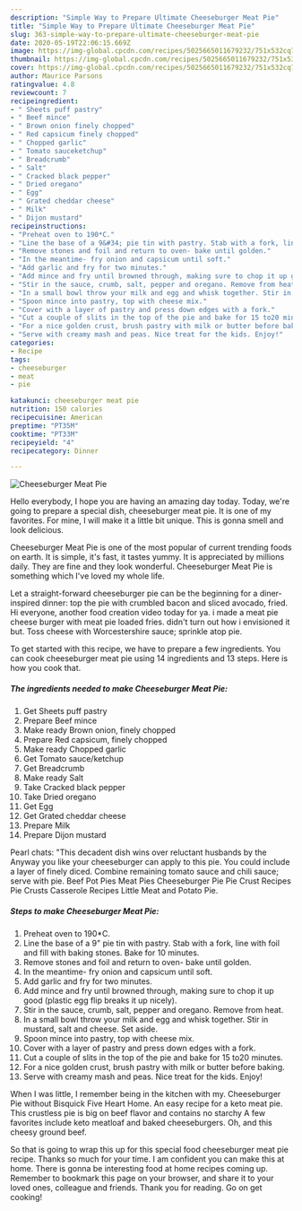```yaml
---
description: "Simple Way to Prepare Ultimate Cheeseburger Meat Pie"
title: "Simple Way to Prepare Ultimate Cheeseburger Meat Pie"
slug: 363-simple-way-to-prepare-ultimate-cheeseburger-meat-pie
date: 2020-05-19T22:06:15.669Z
image: https://img-global.cpcdn.com/recipes/5025665011679232/751x532cq70/cheeseburger-meat-pie-recipe-main-photo.jpg
thumbnail: https://img-global.cpcdn.com/recipes/5025665011679232/751x532cq70/cheeseburger-meat-pie-recipe-main-photo.jpg
cover: https://img-global.cpcdn.com/recipes/5025665011679232/751x532cq70/cheeseburger-meat-pie-recipe-main-photo.jpg
author: Maurice Parsons
ratingvalue: 4.8
reviewcount: 7
recipeingredient:
- " Sheets puff pastry"
- " Beef mince"
- " Brown onion finely chopped"
- " Red capsicum finely chopped"
- " Chopped garlic"
- " Tomato sauceketchup"
- " Breadcrumb"
- " Salt"
- " Cracked black pepper"
- " Dried oregano"
- " Egg"
- " Grated cheddar cheese"
- " Milk"
- " Dijon mustard"
recipeinstructions:
- "Preheat oven to 190*C."
- "Line the base of a 9&#34; pie tin with pastry. Stab with a fork, line with foil and fill with baking stones. Bake for 10 minutes."
- "Remove stones and foil and return to oven- bake until golden."
- "In the meantime- fry onion and capsicum until soft."
- "Add garlic and fry for two minutes."
- "Add mince and fry until browned through, making sure to chop it up good (plastic egg flip breaks it up nicely)."
- "Stir in the sauce, crumb, salt, pepper and oregano. Remove from heat."
- "In a small bowl throw your milk and egg and whisk together. Stir in mustard, salt and cheese. Set aside."
- "Spoon mince into pastry, top with cheese mix."
- "Cover with a layer of pastry and press down edges with a fork."
- "Cut a couple of slits in the top of the pie and bake for 15 to20 minutes."
- "For a nice golden crust, brush pastry with milk or butter before baking."
- "Serve with creamy mash and peas. Nice treat for the kids. Enjoy!"
categories:
- Recipe
tags:
- cheeseburger
- meat
- pie

katakunci: cheeseburger meat pie 
nutrition: 150 calories
recipecuisine: American
preptime: "PT35M"
cooktime: "PT33M"
recipeyield: "4"
recipecategory: Dinner

---
```



![Cheeseburger Meat Pie](https://img-global.cpcdn.com/recipes/5025665011679232/751x532cq70/cheeseburger-meat-pie-recipe-main-photo.jpg)

Hello everybody, I hope you are having an amazing day today. Today, we're going to prepare a special dish, cheeseburger meat pie. It is one of my favorites. For mine, I will make it a little bit unique. This is gonna smell and look delicious.

Cheeseburger Meat Pie is one of the most popular of current trending foods on earth. It is simple, it's fast, it tastes yummy. It is appreciated by millions daily. They are fine and they look wonderful. Cheeseburger Meat Pie is something which I've loved my whole life.

Let a straight-forward cheeseburger pie can be the beginning for a diner-inspired dinner: top the pie with crumbled bacon and sliced avocado, fried. Hi everyone, another food creation video today for ya. i made a meat pie cheese burger with meat pie loaded fries. didn&#39;t turn out how i envisioned it but. Toss cheese with Worcestershire sauce; sprinkle atop pie.


To get started with this recipe, we have to prepare a few ingredients. You can cook cheeseburger meat pie using 14 ingredients and 13 steps. Here is how you cook that.

<!--inarticleads1-->

##### The ingredients needed to make Cheeseburger Meat Pie:

1. Get  Sheets puff pastry
1. Prepare  Beef mince
1. Make ready  Brown onion, finely chopped
1. Prepare  Red capsicum, finely chopped
1. Make ready  Chopped garlic
1. Get  Tomato sauce/ketchup
1. Get  Breadcrumb
1. Make ready  Salt
1. Take  Cracked black pepper
1. Take  Dried oregano
1. Get  Egg
1. Get  Grated cheddar cheese
1. Prepare  Milk
1. Prepare  Dijon mustard


Pearl chats: &#34;This decadent dish wins over reluctant husbands by the Anyway you like your cheeseburger can apply to this pie. You could include a layer of finely diced. Combine remaining tomato sauce and chili sauce; serve with pie. Beef Pot Pies Meat Pies Cheeseburger Pie Pie Crust Recipes Pie Crusts Casserole Recipes Little Meat and Potato Pie. 

<!--inarticleads2-->

##### Steps to make Cheeseburger Meat Pie:

1. Preheat oven to 190*C.
1. Line the base of a 9&#34; pie tin with pastry. Stab with a fork, line with foil and fill with baking stones. Bake for 10 minutes.
1. Remove stones and foil and return to oven- bake until golden.
1. In the meantime- fry onion and capsicum until soft.
1. Add garlic and fry for two minutes.
1. Add mince and fry until browned through, making sure to chop it up good (plastic egg flip breaks it up nicely).
1. Stir in the sauce, crumb, salt, pepper and oregano. Remove from heat.
1. In a small bowl throw your milk and egg and whisk together. Stir in mustard, salt and cheese. Set aside.
1. Spoon mince into pastry, top with cheese mix.
1. Cover with a layer of pastry and press down edges with a fork.
1. Cut a couple of slits in the top of the pie and bake for 15 to20 minutes.
1. For a nice golden crust, brush pastry with milk or butter before baking.
1. Serve with creamy mash and peas. Nice treat for the kids. Enjoy!


When I was little, I remember being in the kitchen with my. Cheeseburger Pie  without Bisquick Five Heart Home. An easy recipe for a keto meat pie. This crustless pie is big on beef flavor and contains no starchy A few favorites include keto meatloaf and baked cheeseburgers. Oh, and this cheesy ground beef. 

So that is going to wrap this up for this special food cheeseburger meat pie recipe. Thanks so much for your time. I am confident you can make this at home. There is gonna be interesting food at home recipes coming up. Remember to bookmark this page on your browser, and share it to your loved ones, colleague and friends. Thank you for reading. Go on get cooking!
